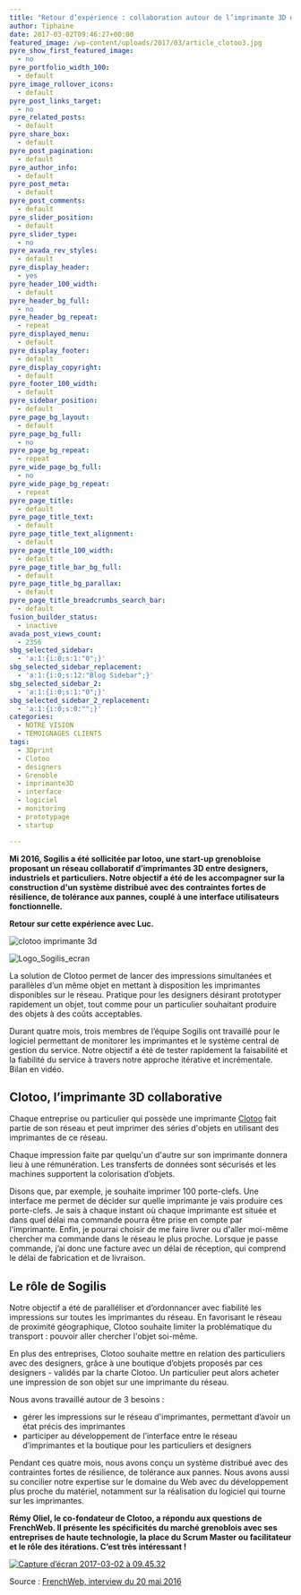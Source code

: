 ```yaml
---
title: "Retour d’expérience : collaboration autour de l’imprimante 3D de Clotoo, « la manufacture particulière »"
author: Tiphaine
date: 2017-03-02T09:46:27+00:00
featured_image: /wp-content/uploads/2017/03/article_clotoo3.jpg
pyre_show_first_featured_image:
  - no
pyre_portfolio_width_100:
  - default
pyre_image_rollover_icons:
  - default
pyre_post_links_target:
  - no
pyre_related_posts:
  - default
pyre_share_box:
  - default
pyre_post_pagination:
  - default
pyre_author_info:
  - default
pyre_post_meta:
  - default
pyre_post_comments:
  - default
pyre_slider_position:
  - default
pyre_slider_type:
  - no
pyre_avada_rev_styles:
  - default
pyre_display_header:
  - yes
pyre_header_100_width:
  - default
pyre_header_bg_full:
  - no
pyre_header_bg_repeat:
  - repeat
pyre_displayed_menu:
  - default
pyre_display_footer:
  - default
pyre_display_copyright:
  - default
pyre_footer_100_width:
  - default
pyre_sidebar_position:
  - default
pyre_page_bg_layout:
  - default
pyre_page_bg_full:
  - no
pyre_page_bg_repeat:
  - repeat
pyre_wide_page_bg_full:
  - no
pyre_wide_page_bg_repeat:
  - repeat
pyre_page_title:
  - default
pyre_page_title_text:
  - default
pyre_page_title_text_alignment:
  - default
pyre_page_title_100_width:
  - default
pyre_page_title_bar_bg_full:
  - default
pyre_page_title_bg_parallax:
  - default
pyre_page_title_breadcrumbs_search_bar:
  - default
fusion_builder_status:
  - inactive
avada_post_views_count:
  - 2356
sbg_selected_sidebar:
  - 'a:1:{i:0;s:1:"0";}'
sbg_selected_sidebar_replacement:
  - 'a:1:{i:0;s:12:"Blog Sidebar";}'
sbg_selected_sidebar_2:
  - 'a:1:{i:0;s:1:"0";}'
sbg_selected_sidebar_2_replacement:
  - 'a:1:{i:0;s:0:"";}'
categories:
  - NOTRE VISION
  - TÉMOIGNAGES CLIENTS
tags:
  - 3Dprint
  - Clotoo
  - designers
  - Grenoble
  - imprimante3D
  - interface
  - logiciel
  - monitoring
  - prototypage
  - startup

---
```


**Mi 2016, Sogilis a été sollicitée par lotoo, une start-up grenobloise proposant un réseau collaboratif d’imprimantes 3D entre designers, industriels et particuliers. Notre objectif a été de les accompagner sur la construction d'un système distribué avec des contraintes fortes de résilience, de tolérance aux pannes, couplé à une interface utilisateurs fonctionnelle.**

**Retour sur cette expérience avec Luc.**

![clotoo imprimante 3d](/img/2017/02/logo-clotoo.png)

![Logo_Sogilis_ecran](/img/2017/02/Logo_Sogilis_ecran.jpg)

La solution de Clotoo permet de lancer des impressions simultanées et parallèles d’un même objet en mettant à disposition les imprimantes disponibles sur le réseau. Pratique pour les designers désirant prototyper rapidement un objet, tout comme pour un particulier souhaitant produire des objets à des coûts acceptables.

Durant quatre mois, trois membres de l’équipe Sogilis ont travaillé pour le logiciel permettant de monitorer les imprimantes et le système central de gestion du service. Notre objectif a été de tester rapidement la faisabilité et la fiabilité du service à travers notre approche itérative et incrémentale. Bilan en vidéo.

## Clotoo, l’imprimante 3D collaborative

Chaque entreprise ou particulier qui possède une imprimante [Clotoo](http://www.clotoo.com/) fait partie de son réseau et peut imprimer des séries d'objets en utilisant des imprimantes de ce réseau.

Chaque impression faite par quelqu'un d'autre sur son imprimante donnera lieu à une rémunération. Les transferts de données sont sécurisés et les machines supportent la colorisation d’objets. 

Disons que, par exemple, je souhaite imprimer 100 porte-clefs. Une interface me permet de décider sur quelle imprimante je vais produire ces porte-clefs. Je sais à chaque instant où chaque imprimante est située et dans quel délai ma commande pourra être prise en compte par l'imprimante. Enfin, je pourrai choisir de me faire livrer ou d'aller moi-même chercher ma commande dans le réseau le plus proche. Lorsque je passe commande, j’ai donc une facture avec un délai de réception, qui comprend le délai de fabrication et de livraison.

## Le rôle de Sogilis

Notre objectif a été de paralléliser et d’ordonnancer avec fiabilité les impressions sur toutes les imprimantes du réseau. En favorisant le réseau de proximité géographique, Clotoo souhaite limiter la problématique du transport : pouvoir aller chercher l'objet soi-même. 

En plus des entreprises, Clotoo souhaite mettre en relation des particuliers avec des designers, grâce à une boutique d’objets proposés par ces designers - validés par la charte Clotoo. Un particulier peut alors acheter une impression de son objet sur une imprimante du réseau. 

Nous avons travaillé autour de 3 besoins : 

- gérer les impressions sur le réseau d'imprimantes, permettant d’avoir un état précis des imprimantes 
- participer au développement de l’interface entre le réseau d’imprimantes et la boutique pour les particuliers et designers  

Pendant ces quatre mois, nous avons conçu un système distribué avec des contraintes fortes de résilience, de tolérance aux pannes. Nous avons aussi su concilier notre expertise sur le domaine du Web avec du développement plus proche du matériel, notamment sur la réalisation du logiciel qui tourne sur les imprimantes.

**Rémy Oliel, le co-fondateur de Clotoo, a répondu aux questions de FrenchWeb. Il présente les spécificités du marché grenoblois avec ses entreprises de haute technologie, la place du Scrum Master ou facilitateur et le rôle des itérations. C’est très intéressant !**

[![Capture d’écran 2017-03-02 à 09.45.32](/img/2017/03/Capture-d’écran-2017-03-02-à-09.45.32.png)][1]

Source : [FrenchWeb, interview du 20 mai 2016](http://www.dailymotion.com/video/x4bh0ji_le-debrief-de-la-semaine-avec-remy-oliel-clotoo-et-antoine-martin-zenly_tech)

[1]: https://drive.google.com/file/d/0B9DiUUwC4ObVOF82WTRyZkcySG8/view?usp=sharing